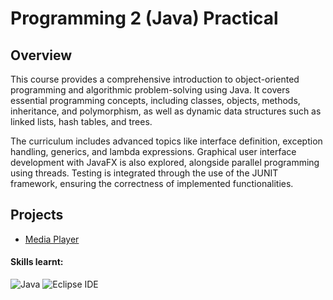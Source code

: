 # Programming 2 (Java) Practical

## Overview

This course provides a comprehensive introduction to object-oriented programming and algorithmic problem-solving using Java. 
It covers essential programming concepts, including classes, objects, methods, inheritance, and polymorphism, as well as dynamic data structures such as linked lists, hash tables, and trees.

The curriculum includes advanced topics like interface definition, exception handling, generics, and lambda expressions. 
Graphical user interface development with JavaFX is also explored, alongside parallel programming using threads. 
Testing is integrated through the use of the JUNIT framework, ensuring the correctness of implemented functionalities.


## Projects
- [Media Player](Media-Player/README.md)



#### Skills learnt:
![Java](https://img.shields.io/badge/Java-blue?logo=java)
![Eclipse IDE](https://img.shields.io/badge/Eclipse_IDE-%232C2255?logo=eclipseide)